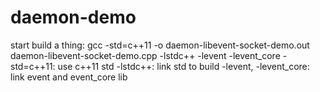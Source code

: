 # daemon-demo
start build a thing:
 gcc -std=c++11 -o daemon-libevent-socket-demo.out daemon-libevent-socket-demo.cpp  -lstdc++ -levent -levent_core
-std=c++11: use c++11 std 
-lstdc++: link std to build
-levent, -levent_core: link event and event_core lib 


